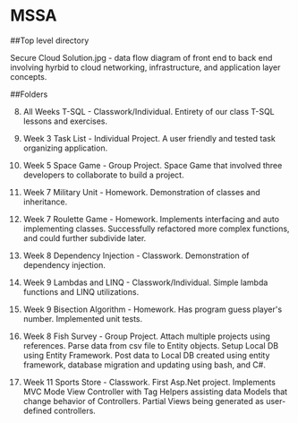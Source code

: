 # MSSA


##Top level directory

Secure Cloud Solution.jpg - data flow diagram of front end to back end involving hyrbid to cloud networking, infrastructure, and application layer concepts.

##Folders

8. All Weeks T-SQL - Classwork/Individual. Entirety of our class T-SQL lessons and exercises.

1. Week 3 Task List - Individual Project. A user friendly and tested task organizing application.

2. Week 5 Space Game - Group Project. Space Game that involved three developers to collaborate to build a project.

3. Week 7 Military Unit - Homework. Demonstration of classes and inheritance.

9. Week 7 Roulette Game - Homework. Implements interfacing and auto implementing classes. Successfully refactored more complex functions, and could further subdivide later.

4. Week 8 Dependency Injection - Classwork. Demonstration of dependency injection.

5. Week 9 Lambdas and LINQ - Classwork/Individual. Simple lambda functions and LINQ utilizations.

6. Week 9 Bisection Algorithm - Homework. Has program guess player's number. Implemented unit tests.

7. Week 8 Fish Survey - Group Project. Attach multiple projects using references. Parse data from csv file to Entity objects. Setup Local DB using Entity Framework. Post data to Local DB created using entity framework, database migration and updating using bash, and C#.

10. Week 11 Sports Store - Classwork. First Asp.Net project. Implements MVC Mode View Controller with Tag Helpers assisting data Models that change behavior of Controllers. Partial Views being generated as user-defined controllers.
